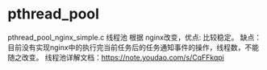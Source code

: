 # pthread_pool

pthread_pool_nginx_simple.c 线程池
    根据 nginx改变，优点: 比较稳定。 缺点：目前没有实现nginx中的执行完当前任务后的任务通知事件的操作，线程数，不能随之改变。
    线程池详解文档：https://note.youdao.com/s/CqFFkqpi

